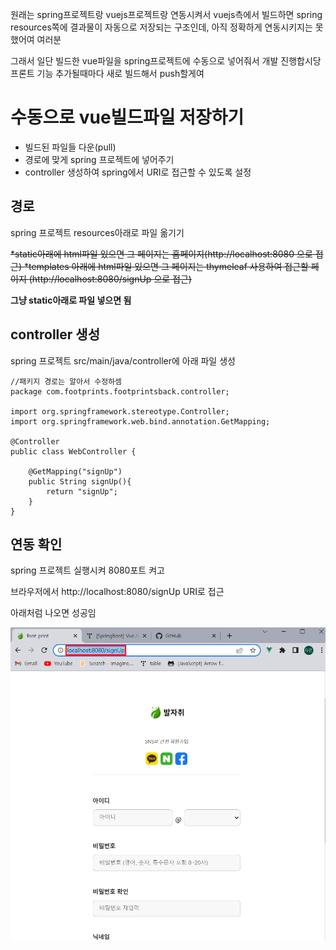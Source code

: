 원래는 spring프로젝트랑 vuejs프로젝트랑 연동시켜서 vuejs측에서 빌드하면 spring resources쪽에 결과물이 자동으로 저장되는 구조인데, 아직 정확하게 연동시키지는 못했어여 여러분


그래서 일단 빌드한 vue파일을 spring프로젝트에 수동으로 넣어줘서 개발 진행합시당 프론트 기능 추가될때마다 새로 빌드해서 push할게여


# 수동으로 vue빌드파일 저장하기
- 빌드된 파일들 다운(pull)
- 경로에 맞게 spring 프로젝트에 넣어주기
- controller 생성하여 spring에서 URI로 접근할 수 있도록 설정


## 경로
spring 프로젝트 resources아래로 파일 옮기기

~~*static아래에 html파일 있으면 그 페이지는 홈페이지(http://localhost:8080 으로 접근)
*templates 아래에 html파일 있으면 그 페이지는 thymeleaf 사용하여 접근할 페이지 (http://localhost:8080/signUp 으로 접근)~~

**그냥 static아래로 파일 넣으면 됨**



## controller 생성
spring 프로젝트 src/main/java/controller에 아래 파일 생성
```
//패키지 경로는 알아서 수정하셈
package com.footprints.footprintsback.controller;

import org.springframework.stereotype.Controller;
import org.springframework.web.bind.annotation.GetMapping;

@Controller
public class WebController {

    @GetMapping("signUp")
    public String signUp(){
        return "signUp";
    }
}
```

## 연동 확인
spring 프로젝트 실행시켜 8080포트 켜고

브라우저에서 http://localhost:8080/signUp URI로 접근

아래처럼 나오면 성공임

![](2.png)

